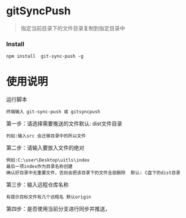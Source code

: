 # gitSyncPush
> 指定当前目录下的文件目录复制到指定目录中

### **Install**
```
npm install  git-sync-push -g
```
# 使用说明
运行脚本 
```
终端输入 git-sync-push 或 gitsyncpush
```
第一步：请选择需要推送的文件默认: dist文件目录
```
列如:输入src 会迁移目录中的所以文件
```
第二步：请输入要放入文件的绝对
```
例如:C:\user\Desktop\uitls\index
最后一项index作为目录名称创建
确认好目录中无重要文件，否则会把该目录下的文件全部删除  默认: C盘下的dist目录
```
第三步：输入远程仓库名称
```
有提示目标文件有几个远程名 默认origin
```
第四步：是否使用当前分支进行同步并推送，
```